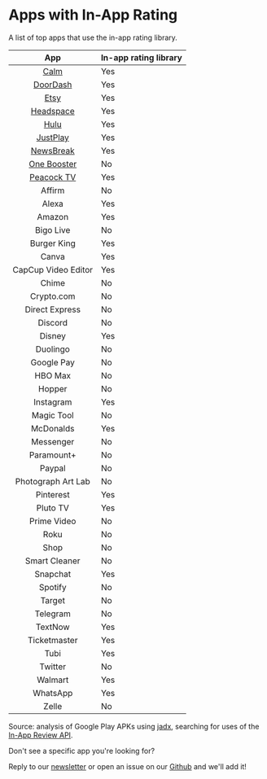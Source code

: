 # Apps with In-App Rating 

A list of top apps that use the in-app rating library.

|                   App                                  | In-app rating library |
|:------------------------------------------------------:|-----------------------|
| [Calm](https://ratingrecipes.com/apps/calm/)           | Yes                   |
| [DoorDash](https://ratingrecipes.com/apps/doordash/)   | Yes                   |
| [Etsy](https://ratingrecipes.com/apps/etsy/)           | Yes                   |
| [Headspace](https://ratingrecipes.com/apps/headspace/) | Yes                   |
| [Hulu](https://ratingrecipes.com/apps/hulu/)           | Yes                   |
| [JustPlay](https://ratingrecipes.com/apps/justplay/)   | Yes                   |
| [NewsBreak](https://ratingrecipes.com/apps/newsbreak/) | Yes                   |
| [One Booster](https://ratingrecipes.com/apps/onebooster/) | No                 |
| [Peacock TV](https://ratingrecipes.com/apps/peacock/)  | Yes                   |
| Affirm                                                 | No                    |
| Alexa                                                  | Yes                   |
| Amazon                                                 | Yes                   |
| Bigo Live                                              | No                    |
| Burger King                                            | Yes                   |
| Canva                                                  | Yes                   |
| CapCup Video Editor                                    | Yes                   |
| Chime                                                  | No                    |
| Crypto.com                                             | No                    |
| Direct Express                                         | No                    |
| Discord                                                | No                    |
| Disney                                                 | Yes                   |
| Duolingo                                               | No                    |
| Google Pay                                             | No                    |
| HBO Max                                                | No                    |
| Hopper                                                 | No                    |
| Instagram                                              | Yes                   |
| Magic Tool                                             | No                    |
| McDonalds                                              | Yes                   |
| Messenger                                              | No                    |
| Paramount+                                             | No                    |
| Paypal                                                 | No                    |
| Photograph Art Lab                                     | No                    |
| Pinterest                                              | Yes                   |
| Pluto TV                                               | Yes                   |
| Prime Video                                            | No                    |
| Roku                                                   | No                    |
| Shop                                                   | No                    |
| Smart Cleaner                                          | No                    |
| Snapchat                                               | Yes                   |
| Spotify                                                | No                    |
| Target                                                 | No                    |
| Telegram                                               | No                    |
| TextNow                                                | Yes                   |
| Ticketmaster                                           | Yes                   |
| Tubi                                                   | Yes                   |
| Twitter                                                | No                    |
| Walmart                                                | Yes                   |
| WhatsApp                                               | Yes                   |
| Zelle                                                  | No                    |

Source: analysis of Google Play APKs using [jadx](https://github.com/skylot/jadx), searching for uses of the [In-App Review API](https://developer.android.com/guide/playcore/in-app-review).

Don't see a specific app you're looking for?

Reply to our [newsletter](https://newsletter.ratingrecipes.com/) or open an issue on our [Github](https://github.com/ratingrecipes/ratingrecipes/issues) and we'll add it!
